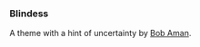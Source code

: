 ### Blindess

A theme with a hint of uncertainty by [Bob Aman][1].

[1]: http://sporkmonger.com/ "Sporkmonger"
